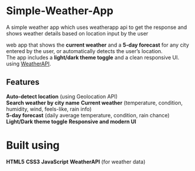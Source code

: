 # Simple-Weather-App
A simple weather app which uses weatherapp api to get the response and shows weather details based on location input by the user

web app that shows the **current weather** and a **5-day forecast** for any city entered by the user, or automatically detects the user’s location.  
The app includes a **light/dark theme toggle** and a clean responsive UI.  
using [WeatherAPI](https://www.weatherapi.com/). 

##  Features
**Auto-detect location** (using Geolocation API)  
**Search weather by city name**  **Current weather** (temperature, condition, humidity, wind, feels-like, rain info)  
**5-day forecast** (daily average temperature, condition, rain chance)  
**Light/Dark theme toggle**
**Responsive and modern UI**

# Built using
**HTML5**
**CSS3**
**JavaScript**
**WeatherAPI** (for weather data)



